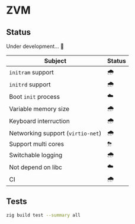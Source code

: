 # ZVM

## Status

Under development... 🚧

| Subject | Status |
|---|---|
| `initram` support | 🌧 |
| `initrd` support | 🌧 |
| Boot `init` process | ☁️ |
| Variable memory size | 🌧 |
| Keyboard interruction | 🌧 |
| Networking support (`virtio-net`) | 🌧 |
| Support multi cores | ⛈ |
| Switchable logging | 🌧 |
| Not depend on libc | ☁️ |
| CI | 🌧 |

## Tests

```bash
zig build test --summary all
```
